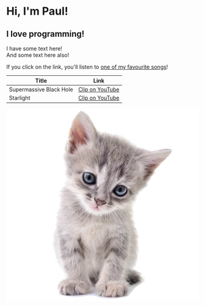 # Hi, I'm Paul! 
## I love programming!

I have some text here!  
And some text here also!  

If you click on the link, you'll listen to [one of my favourite songs](https://www.youtube.com/watch?v=ughBjosWQak&list=RDughBjosWQak&start_radio=1)!

Title | Link
-- | --
Supermassive Black Hole| [Clip on YouTube](https://www.youtube.com/watch?v=Xsp3_a-PMTw)
Starlight | [Clip on YouTube](https://www.youtube.com/watch?v=Pgum6OT_VH8)

![pic.jpg](pic.jpg)

